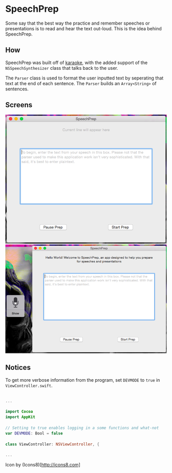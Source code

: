 # SpeechPrep
Some say that the best way the practice and remember speeches or presentations is to read and hear the text out-loud. This is the idea behind SpeechPrep.

## How
SpeechPrep was built off of [karaoke](https://github.com/cryptoc1/karaoke), with the added support of the `NSSpeechSynthesizer` class that talks back
to the user.

The `Parser` class is used to format the user inputted text by seperating that text at the end of each sentence. The `Parser` builds an `Array<String>` of sentences.

## Screens
![main](screens/main.png)
![prompting for speech](screens/prompt-for-speaking.png)

## Notices
To get more verbose information from the program, set `DEVMODE` to `true` in `ViewController.swift`.

```swift

...

import Cocoa
import AppKit

// Setting to true enables logging in a some functions and what-not
var DEVMODE: Bool = false

class ViewController: NSViewController, {

...

```

Icon by (Icons8)[http://icons8.com]